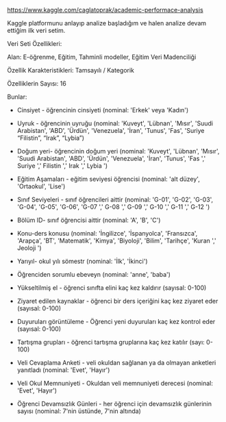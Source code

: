https://www.kaggle.com/caglatoprak/academic-performace-analysis

Kaggle platformunu anlayıp analize başladığım ve halen analize devam ettiğim ilk veri setim.

Veri Seti Özellikleri:

Alan: E-öğrenme, Eğitim, Tahminli modeller, Eğitim Veri Madenciliği

Özellik Karakteristikleri: Tamsayılı / Kategorik

Özelliklerin Sayısı: 16


Bunlar:

*  Cinsiyet - öğrencinin cinsiyeti (nominal: 'Erkek' veya 'Kadın')
*   Uyruk - öğrencinin uyruğu (nominal: 'Kuveyt', 'Lübnan', 'Mısır', 'Suudi Arabistan', 'ABD', 'Ürdün', 'Venezuela', 'İran', 'Tunus', 'Fas', 'Suriye “Filistin”, “Irak”, “Lybia”)
* Doğum yeri- öğrencinin doğum yeri (nominal: 'Kuveyt', 'Lübnan', 'Mısır', 'Suudi Arabistan', 'ABD', 'Ürdün', 'Venezuela', 'İran', 'Tunus', 'Fas ',' Suriye ',' Filistin ',' Irak ',' Lybia ')

* Eğitim Aşamaları - eğitim seviyesi öğrencisi (nominal: 'alt düzey', 'Ortaokul', 'Lise')

*  Sınıf Seviyeleri - sınıf öğrencileri aittir (nominal: 'G-01', 'G-02', 'G-03', 'G-04', 'G-05', 'G-06', 'G-07 ',' G-08 ',' G-09 ',' G-10 ',' G-11 ',' G-12 ')

*  Bölüm ID- sınıf öğrencisi aittir (nominal: 'A', 'B', 'C')
*  Konu-ders konusu (nominal: 'İngilizce', 'İspanyolca', 'Fransızca', 'Arapça', 'BT', 'Matematik', 'Kimya', 'Biyoloji', 'Bilim', 'Tarihçe', 'Kuran ',' Jeoloji ')

*  Yarıyıl- okul yılı sömestr (nominal: 'İlk', 'İkinci')

* Öğrenciden sorumlu ebeveyn (nominal: 'anne', 'baba')

* Yükseltilmiş el - öğrenci sınıfta elini kaç kez kaldırır (sayısal: 0-100)

*  Ziyaret edilen kaynaklar - öğrenci bir ders içeriğini kaç kez ziyaret eder (sayısal: 0-100)

*  Duyuruları görüntüleme - Öğrenci yeni duyuruları kaç kez kontrol eder (sayısal: 0-100)

*  Tartışma grupları - öğrenci tartışma gruplarına kaç kez katılır (sayı: 0-100)

*  Veli Cevaplama Anketi - veli okuldan sağlanan ya da olmayan anketleri yanıtladı (nominal: 'Evet', 'Hayır')

* Veli Okul Memnuniyeti - Okuldan veli memnuniyeti derecesi (nominal: 'Evet', 'Hayır')

*  Öğrenci Devamsızlık Günleri - her öğrenci için devamsızlık günlerinin sayısı (nominal: 7'nin üstünde, 7'nin altında)
